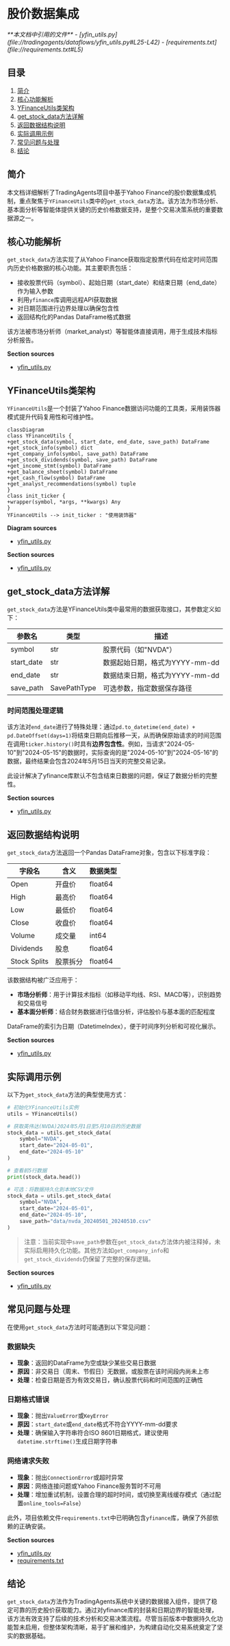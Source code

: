 # 股价数据集成

<cite>
**本文档中引用的文件**  
- [yfin_utils.py](file://tradingagents/dataflows/yfin_utils.py#L25-L42)
- [requirements.txt](file://requirements.txt#L5)
</cite>

## 目录
1. [简介](#简介)
2. [核心功能解析](#核心功能解析)
3. [YFinanceUtils类架构](#yfinanceutils类架构)
4. [get_stock_data方法详解](#get_stock_data方法详解)
5. [返回数据结构说明](#返回数据结构说明)
6. [实际调用示例](#实际调用示例)
7. [常见问题与处理](#常见问题与处理)
8. [结论](#结论)

## 简介
本文档详细解析了TradingAgents项目中基于Yahoo Finance的股价数据集成机制，重点聚焦于`YFinanceUtils`类中的`get_stock_data`方法。该方法为市场分析、基本面分析等智能体提供关键的历史价格数据支持，是整个交易决策系统的重要数据源之一。

## 核心功能解析
`get_stock_data`方法实现了从Yahoo Finance获取指定股票代码在给定时间范围内历史价格数据的核心功能。其主要职责包括：
- 接收股票代码（symbol）、起始日期（start_date）和结束日期（end_date）作为输入参数
- 利用`yfinance`库调用远程API获取数据
- 对日期范围进行边界处理以确保包含性
- 返回结构化的Pandas DataFrame格式数据

该方法被市场分析师（market_analyst）等智能体直接调用，用于生成技术指标分析报告。

**Section sources**
- [yfin_utils.py](file://tradingagents/dataflows/yfin_utils.py#L25-L42)

## YFinanceUtils类架构
`YFinanceUtils`是一个封装了Yahoo Finance数据访问功能的工具类，采用装饰器模式提升代码复用性和可维护性。

```mermaid
classDiagram
class YFinanceUtils {
+get_stock_data(symbol, start_date, end_date, save_path) DataFrame
+get_stock_info(symbol) dict
+get_company_info(symbol, save_path) DataFrame
+get_stock_dividends(symbol, save_path) DataFrame
+get_income_stmt(symbol) DataFrame
+get_balance_sheet(symbol) DataFrame
+get_cash_flow(symbol) DataFrame
+get_analyst_recommendations(symbol) tuple
}
class init_ticker {
+wrapper(symbol, *args, **kwargs) Any
}
YFinanceUtils --> init_ticker : "使用装饰器"
```

**Diagram sources**
- [yfin_utils.py](file://tradingagents/dataflows/yfin_utils.py#L1-L117)

**Section sources**
- [yfin_utils.py](file://tradingagents/dataflows/yfin_utils.py#L1-L117)

## get_stock_data方法详解
`get_stock_data`方法是YFinanceUtils类中最常用的数据获取接口，其参数定义如下：

| 参数名 | 类型 | 描述 |
|-------|------|------|
| symbol | str | 股票代码（如"NVDA"） |
| start_date | str | 数据起始日期，格式为YYYY-mm-dd |
| end_date | str | 数据结束日期，格式为YYYY-mm-dd |
| save_path | SavePathType | 可选参数，指定数据保存路径 |

### 时间范围处理逻辑
该方法对`end_date`进行了特殊处理：通过`pd.to_datetime(end_date) + pd.DateOffset(days=1)`将结束日期向后推移一天，从而确保原始请求的时间范围在调用`ticker.history()`时具有**边界包含性**。例如，当请求"2024-05-10"到"2024-05-15"的数据时，实际查询的是"2024-05-10"到"2024-05-16"的数据，最终结果会包含2024年5月15日当天的完整交易记录。

此设计解决了yfinance库默认不包含结束日数据的问题，保证了数据分析的完整性。

**Section sources**
- [yfin_utils.py](file://tradingagents/dataflows/yfin_utils.py#L25-L42)

## 返回数据结构说明
`get_stock_data`方法返回一个Pandas DataFrame对象，包含以下标准字段：

| 字段名 | 含义 | 数据类型 |
|--------|------|---------|
| Open | 开盘价 | float64 |
| High | 最高价 | float64 |
| Low | 最低价 | float64 |
| Close | 收盘价 | float64 |
| Volume | 成交量 | int64 |
| Dividends | 股息 | float64 |
| Stock Splits | 股票拆分 | float64 |

该数据结构被广泛应用于：
- **市场分析师**：用于计算技术指标（如移动平均线、RSI、MACD等），识别趋势和交易信号
- **基本面分析师**：结合财务数据进行估值分析，评估股价与基本面的匹配程度

DataFrame的索引为日期（DatetimeIndex），便于时间序列分析和可视化展示。

**Section sources**
- [yfin_utils.py](file://tradingagents/dataflows/yfin_utils.py#L25-L42)

## 实际调用示例
以下为`get_stock_data`方法的典型使用方式：

```python
# 初始化YFinanceUtils实例
utils = YFinanceUtils()

# 获取英伟达(NVDA)2024年5月1日至5月10日的历史数据
stock_data = utils.get_stock_data(
    symbol="NVDA",
    start_date="2024-05-01",
    end_date="2024-05-10"
)

# 查看前5行数据
print(stock_data.head())

# 可选：将数据持久化到本地CSV文件
stock_data = utils.get_stock_data(
    symbol="NVDA",
    start_date="2024-05-01",
    end_date="2024-05-10",
    save_path="data/nvda_20240501_20240510.csv"
)
```

> 注意：当前实现中`save_path`参数在`get_stock_data`方法体内被注释掉，未实际启用持久化功能。其他方法如`get_company_info`和`get_stock_dividends`仍保留了完整的保存逻辑。

**Section sources**
- [yfin_utils.py](file://tradingagents/dataflows/yfin_utils.py#L25-L42)

## 常见问题与处理
在使用`get_stock_data`方法时可能遇到以下常见问题：

### 数据缺失
- **现象**：返回的DataFrame为空或缺少某些交易日数据
- **原因**：非交易日（周末、节假日）无数据，或股票在该时间段内尚未上市
- **处理**：检查日期是否为有效交易日，确认股票代码和时间范围的正确性

### 日期格式错误
- **现象**：抛出`ValueError`或`KeyError`
- **原因**：`start_date`或`end_date`格式不符合YYYY-mm-dd要求
- **处理**：确保输入字符串符合ISO 8601日期格式，建议使用`datetime.strftime()`生成日期字符串

### 网络请求失败
- **现象**：抛出`ConnectionError`或超时异常
- **原因**：网络连接问题或Yahoo Finance服务暂时不可用
- **处理**：增加重试机制，设置合理的超时时间，或切换至离线缓存模式（通过配置`online_tools=False`）

此外，项目依赖文件`requirements.txt`中已明确包含`yfinance`库，确保了外部依赖的正确安装。

**Section sources**
- [yfin_utils.py](file://tradingagents/dataflows/yfin_utils.py#L25-L42)
- [requirements.txt](file://requirements.txt#L5)

## 结论
`get_stock_data`方法作为TradingAgents系统中关键的数据接入组件，提供了稳定可靠的历史股价获取能力。通过对yfinance库的封装和日期边界的智能处理，该方法有效支持了后续的技术分析和交易决策流程。尽管当前版本中数据持久化功能暂未启用，但整体架构清晰，易于扩展和维护，为构建自动化交易系统奠定了坚实的数据基础。